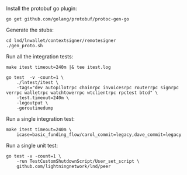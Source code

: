 
Install the protobuf go plugin:

    go get github.com/golang/protobuf/protoc-gen-go

Generate the stubs:

    cd lnd/lnwallet/contextsigner/remotesigner
    ./gen_proto.sh

Run all the integration tests:

    make itest timeout=240m |& tee itest.log

    go test  -v -count=1 \
        ./lntest/itest \
        -tags="dev autopilotrpc chainrpc invoicesrpc routerrpc signrpc verrpc walletrpc watchtowerrpc wtclientrpc rpctest btcd" \
        -test.timeout=240m \
        -logoutput \
        -goroutinedump

Run a single integration test:

    make itest timeout=240m \
        icase=basic_funding_flow/carol_commit=legacy,dave_commit=legacy

Run a single unit test:

    go test -v -count=1 \
        -run TestCustomShutdownScript/User_set_script \
        github.com/lightningnetwork/lnd/peer
